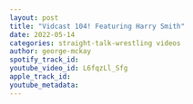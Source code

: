 ```yaml
---
layout: post
title: "Vidcast 104! Featuring Harry Smith"
date: 2022-05-14
categories: straight-talk-wrestling videos
author: george-mckay
spotify_track_id: 
youtube_video_id: L6fqzLl_Sfg
apple_track_id: 
youtube_metadata: 
---
```

